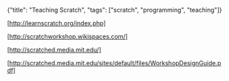 {"title": "Teaching Scratch", "tags": ["scratch", "programming", "teaching"]}

[http://learnscratch.org/index.php]

[http://scratchworkshop.wikispaces.com/]

[http://scratched.media.mit.edu/]

[http://scratched.media.mit.edu/sites/default/files/WorkshopDesignGuide.pdf]
